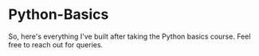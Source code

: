 # Python-Basics
So, here's everything I've built after taking the Python basics course. Feel free to reach out for queries.
